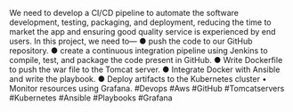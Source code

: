 We need to develop a CI/CD pipeline to automate the software development, testing,
packaging, and deployment, reducing the time to market the app and ensuring good quality
service is experienced by end users. In this project, we need to—
● push the code to our GitHub repository.
● create a continuous integration pipeline using Jenkins to compile, test, and
package the code present in GitHub.
● Write Dockerfile to push the war file to the Tomcat server.
● Integrate Docker with Ansible and write the playbook.
● Deploy artifacts to the Kubernetes cluster • Monitor resources using Grafana. #Devops
#Aws #GitHub #Tomcatservers #Kubernetes #Ansible #Playbooks #Grafana
